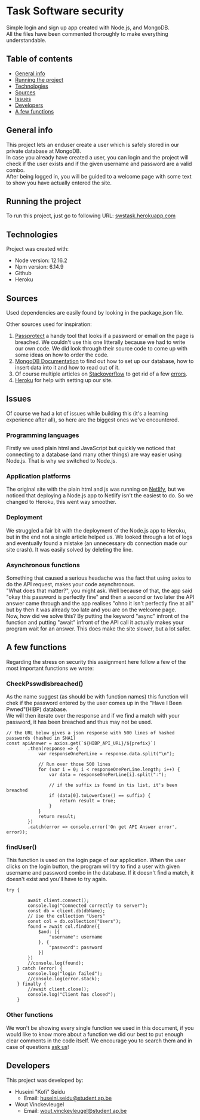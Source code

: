 # Task Software security
Simple login and sign up app created with Node.js, and MongoDB.<br />
All the files have been commented thoroughly to make everything understandable.

## Table of contents
* [General info](#general-info)
* [Running the project](#running-the-project)
* [Technologies](#technologies)
* [Sources](#sources)
* [Issues](#issues)
* [Developers](#developers)
* [A few functions](#a-few-functions)

## General info
This project lets an enduser create a user which is safely stored in our private database at MongoDB.<br />
In case you already have created a user, you can login and the project will check if the user exists and if the given username and password are a valid combo.<br />
After being logged in, you will be guided to a welcome page with some text to show you have actually entered the site.

## Running the project
To run this project, just go to following URL: [swstask.herokuapp.com](https://swstask.herokuapp.com)

## Technologies
Project was created with:
* Node version: 12.16.2
* Npm version: 	6.14.9
* Github
* Heroku

## Sources
Used dependencies are easily found by looking in the package.json file.

Other sources used for inspiration:<br />
1. [Passprotect](https://github.com/OktaSecurityLabs/passprotect-js) a handy tool that looks if a password or email on the page is breached.
We couldn't use this one litterally because we had to write our own code. We did look through their source code to come up with some ideas on how to order the code.
2. [MongoDB Documentation](https://docs.atlas.mongodb.com) to find out how to set up our database, how to insert data into it and how to read out of it.
3. Of course multiple articles on [Stackoverflow](https://stackoverflow.com/) to get rid of a few [errors](#issues).
4. [Heroku](https://devcenter.heroku.com/categories/nodejs-support) for help with setting up our site.

## Issues
Of course we had a lot of issues while building this (it's a learning experience after all), so here are the biggest ones we've encountered.
### Programming languages
Firstly we used plain html and JavaScript but quickly we noticed that connecting to a database (and many other things) are way easier using Node.js.
That is why we switched to Node.js.
### Application platforms
The original site with the plain html and js was running on [Netlify](https://www.netlify.com/), but we noticed that deploying a Node.js app to Netlify isn't the easiest to do. So we changed to Heroku, this went way smoother.
### Deployment
We struggled a fair bit with the deployment of the Node.js app to Heroku, but in the end not a single article helped us. We looked through a lot of logs and eventually found a mistake (an unnecessary db connection made our site crash). It was easily solved by deleting the line.
### Asynchronous functions
Something that caused a serious headache was the fact that using axios to do the API request, makes your code asynchronous.<br />
"What does that matter?", you might ask. Well because of that, the app said "okay this password is perfectly fine" and then a second or two later the API answer came through and the app realises "ohno it isn't perfectly fine at all" but by then it was already too late and you are on the welcome page.<br />
Now, how did we solve this? By putting the keyword "async" infront of the function and putting "await" infront of the API call it actually makes your program wait for an answer. This does make the site slower, but a lot safer.

## A few functions
Regarding the stress on security this assignment here follow a few of the most important functions we wrote:
### CheckPsswdIsbreached()
As the name suggest (as should be with function names) this function will chek if the password entered by the user comes up in the "Have I Been Pwned"(HIBP) database.<br />We will then iterate over the response and if we find a match with your password, it has been breached and thus may not be used.
````
// the URL below gives a json response with 500 lines of hashed passwords (hashed in SHA1)
const apiAnswer = axios.get(`${HIBP_API_URL}/${prefix}`)
        .then(response => {
            var responseOnePerLine = response.data.split("\n");

            // Run over those 500 lines
            for (var i = 0; i < responseOnePerLine.length; i++) {
                var data = responseOnePerLine[i].split(":");

                // if the suffix is found in tis list, it's been breached
                if (data[0].toLowerCase() == suffix) {
                    return result = true;
                }
            }
            return result;
        })
        .catch(error => console.error('On get API Answer error', error));
````

### findUser()
This function is used on the login page of our application. When the user clicks on the login button, the program will try to find a user with given username and password combo in the database. If it doesn't find a match, it doesn't exist and you'll have to try again.
````
try {

        await client.connect();
        console.log("Connected correctly to server");
        const db = client.db(dbName);
        // Use the collection "Users"
        const col = db.collection("Users");
        found = await col.findOne({
            $and: [{
                "username": username
            }, {
                "password": password
            }]
        })
        //console.log(found);
    } catch (error) {
        console.log("login failed");
        //console.log(error.stack);
    } finally {
        //await client.close();
        console.log("Client has closed");
    }
 ````
### Other functions
We won't be showing every single function we used in this document, if you would like to know more about a function we did our best to put enough clear comments in the code itself. We encourage you to search them and in case of questions [ask us](#developers)!
## Developers
This project was developed by:<br />
* Huseini "Kofi" Seidu
	* Email: huseini.seidu@student.ap.be
* Wout Vinckevleugel
	* Email: wout.vinckevleugel@student.ap.be
